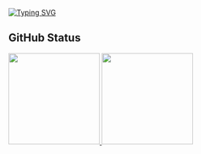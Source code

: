 [![Typing SVG](https://readme-typing-svg.herokuapp.com?color=FFF&duration=3000&width=500&lines=Hello!+I'm+Gabriel+Furlan.+&#128075;;.NET+Developer+at+Precisao+Sistemas)](https://git.io/typing-svg)

## GitHub Status

<div align="left">
  <a href="https://github.com/gabrielfurlan-dev/">
  <img height="180em" src="https://github-readme-stats.vercel.app/api?username=gabrielfurlan-dev&show_icons=true&theme=transparent&include_all_commits=true&count_private=true&icon_color=89A8F9&hide_border=true&border_radius=15&bg_color=0d1117&title_color=89A8F9&text_color=89A8F9"/>
  <img height="180em" src="https://github-readme-stats.vercel.app/api/top-langs/?username=gabrielfurlan-dev&layout=compact&langs_count=7&theme=transparent&icon_color=DAD3AF&hide_border=true&border_radius=15&bg_color=0d1117&title_color=89A8F9&text_color=89A8F9"/>
</div>
